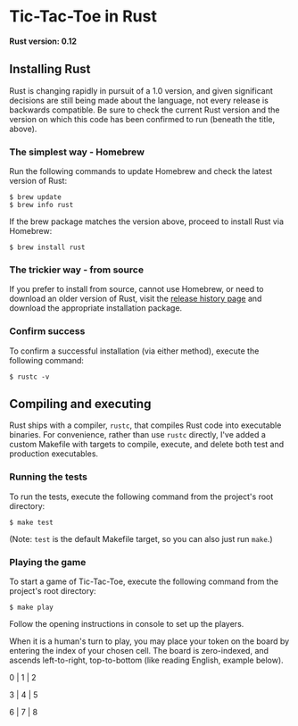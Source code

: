 # Tic-Tac-Toe in Rust
**Rust version: 0.12**


## Installing Rust

Rust is changing rapidly in pursuit of a 1.0 version, and given significant decisions are still being made about the language, not every release is backwards compatible. Be sure to check the current Rust version and the version on which this code has been confirmed to run (beneath the title, above).

### The simplest way - Homebrew

Run the following commands to update Homebrew and check the latest version of Rust:

```
$ brew update
$ brew info rust
```

If the brew package matches the version above, proceed to install Rust via Homebrew:

```
$ brew install rust
```

### The trickier way - from source

If you prefer to install from source, cannot use Homebrew, or need to download an older version of Rust, visit the [release history page](https://github.com/rust-lang/rust/wiki/Doc-releases) and download the appropriate installation package.

### Confirm success

To confirm a successful installation (via either method), execute the following command:

```
$ rustc -v
```



## Compiling and executing

Rust ships with a compiler, `rustc`, that compiles Rust code into executable binaries. For convenience, rather than use `rustc` directly, I've added a custom Makefile with targets to compile, execute, and delete both test and production executables.

### Running the tests

To run the tests, execute the following command from the project's root directory:

```
$ make test
```

(Note: `test` is the default Makefile target, so you can also just run `make`.)


### Playing the game

To start a game of Tic-Tac-Toe, execute the following command from the project's root directory:

```
$ make play
```

Follow the opening instructions in console to set up the players.

When it is a human's turn to play, you may place your token on the board by entering the index of your chosen cell. The board is zero-indexed, and ascends left-to-right, top-to-bottom (like reading English, example below).

0 | 1 | 2

3 | 4 | 5

6 | 7 | 8

